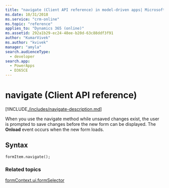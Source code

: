 ```yaml
---
title: "navigate (Client API reference) in model-driven apps| MicrosoftDocs"
ms.date: 10/31/2018
ms.service: "crm-online"
ms.topic: "reference"
applies_to: "Dynamics 365 (online)"
ms.assetid: 292a1b29-ec24-48ee-b20d-63c88ddf3f91
author: "KumarVivek"
ms.author: "kvivek"
manager: "amyla"
search.audienceType: 
  - developer
search.app: 
  - PowerApps
  - D365CE
---
```

# navigate (Client API reference)



[!INCLUDE[./includes/navigate-description.md](./includes/navigate-description.md)]

When you use the navigate method while unsaved changes exist, the user is prompted to save changes before the new form can be displayed. The **Onload** event occurs when the new form loads.

## Syntax

`formItem.navigate();`

### Related topics

[formContext.ui.formSelector](../formContext-ui-formSelector.md)




